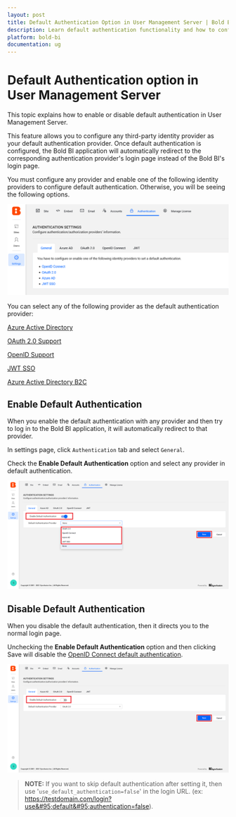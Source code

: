 ```yaml
---
layout: post
title: Default Authentication Option in User Management Server | Bold BI
description: Learn default authentication functionality and how to configure the default authentication in User Management Server to enable or disable it.
platform: bold-bi
documentation: ug
---
```


# Default Authentication option in User Management Server 

This topic explains how to enable or disable default authentication in User Management Server. 

This feature allows you to configure any third-party identity provider as your default authentication provider. Once default authentication is configured, the Bold BI application will automatically redirect to the corresponding authentication provider's login page instead of the Bold BI's login page.

You must configure any provider and enable one of the following identity providers to configure default authentication. Otherwise, you will be seeing the following options.

![No configuration](/static/assets/multi-tenancy/images/no-configuration.png) 

You can select any of the following provider as the default authentication provider: 

[Azure Active Directory](/security-configuration/single-sign-on/azure-active-directory/)

[OAuth 2.0 Support](/multi-tenancy/site-administration/authentication/oauth-2.0-support/)

[OpenID Support](/multi-tenancy/site-administration/authentication/openid-settings/)

[JWT SSO](/multi-tenancy/site-administration/authentication/json-web-token/)

[Azure Active Directory B2C](/multi-tenancy/site-administration/authentication/azure-b2c-settings/)

## Enable Default Authentication 

When you enable the default authentication with any provider and then try to log in to the Bold BI application, it will automatically redirect to that provider.

In settings page, click `Authentication` tab and select `General`.

Check the **Enable Default Authentication** option and select any provider in default authentication. 

![Disable default authentication](/static/assets/multi-tenancy/images/enable-default-authentication.png) 

## Disable Default Authentication 

When you disable the default authentication, then it directs you to the normal login page. 

Unchecking the **Enable Default Authentication** option and then clicking Save will disable the [OpenID Connect default authentication](/multi-tenancy/site-administration/authentication/openid-settings/#set-openid-connect-as-default-authentication). 

![Disable default authentication](/static/assets/multi-tenancy/images/disable-default-authentication.png) 

> **NOTE:** If you want to skip default authentication after setting it, then use '`use_default_authentication=false`' in the login URL. (ex: https://testdomain.com/login?use&#95;default&#95;authentication=false).

